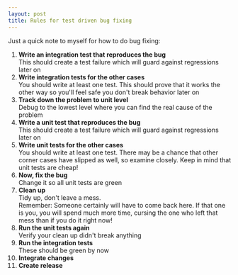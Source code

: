 ```yaml
---
layout: post
title: Rules for test driven bug fixing
---
```


Just a quick note to myself for how to do bug fixing:

1. **Write an integration test that reproduces the bug**  
This should create a test failure which will guard against regressions later on
1. **Write integration tests for the other cases**  
You should write at least one test. This should prove that it works the other way so you'll feel safe you don't break behavior later on
1. **Track down the problem to unit level**  
Debug to the lowest level where you can find the real cause of the problem
1. **Write a unit test that reproduces the bug**  
This should create a test failure which will guard against regressions later on
1. **Write unit tests for the other cases**  
You should write at least one test. There may be a chance that other corner cases have slipped as well, so examine closely. Keep in mind that unit tests are cheap!
1. **Now, fix the bug**  
Change it so all unit tests are green
1. **Clean up**  
Tidy up, don't leave a mess.  
Remember: Someone certainly will have to come back here. If that one is you, you will spend much more time, cursing the one who left that mess than if you do it right now!
1. **Run the unit tests again**  
Verify your clean up didn't break anything
1. **Run the integration tests**  
These should be green by now
1. **Integrate changes**
1. **Create release**
